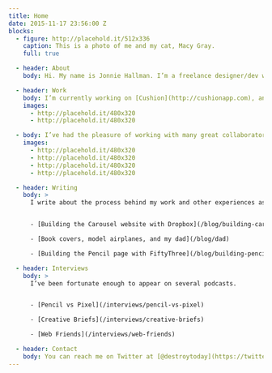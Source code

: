 ```yaml
---
title: Home
date: 2015-11-17 23:56:00 Z
blocks:
  - figure: http://placehold.it/512x336
    caption: This is a photo of me and my cat, Macy Gray.
    full: true

  - header: About
    body: Hi. My name is Jonnie Hallman. I’m a freelance designer/dev with a focus on simple, clean, and subtle design.

  - header: Work
    body: I’m currently working on [Cushion](http://cushionapp.com), an app to help freelancers manage projects and track invoices.
    images:
      - http://placehold.it/480x320
      - http://placehold.it/480x320

  - body: I’ve had the pleasure of working with many great collaborators, like [Casper](/work/casper), [Dropbox](/work/carousel), [Etsy](/work/etsy), [FiftyThree](/work/fiftythree-pencil), and [Artsy](/work/artsy).
    images:
      - http://placehold.it/480x320
      - http://placehold.it/480x320
      - http://placehold.it/480x320
      - http://placehold.it/480x320

  - header: Writing
    body: >
      I write about the process behind my work and other experiences as a freelancer.


      - [Building the Carousel website with Dropbox](/blog/building-carousel)

      - [Book covers, model airplanes, and my dad](/blog/dad)

      - [Building the Pencil page with FiftyThree](/blog/building-pencil)

  - header: Interviews
    body: >
      I’ve been fortunate enough to appear on several podcasts.


      - [Pencil vs Pixel](/interviews/pencil-vs-pixel)

      - [Creative Briefs](/interviews/creative-briefs)

      - [Web Friends](/interviews/web-friends)

  - header: Contact
    body: You can reach me on Twitter at [@destroytoday](https://twitter.com/destroytoday) or by emailing me at [jonnie@destroytoday.com](mailto:jonnie@destroytoday.com).
---
```

